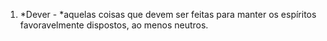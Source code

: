 ﻿1. *Dever - *aquelas coisas que devem ser feitas para manter os espíritos favoravelmente dispostos, ao menos neutros.